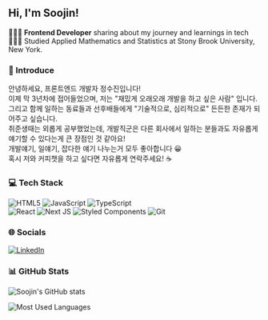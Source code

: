 ## Hi, I'm Soojin!
👩🏻‍💻 <b>Frontend Developer</b> sharing about my journey and learnings in tech<br/>
👩🏻‍🎓 Studied Applied Mathematics and Statistics at Stony Brook University, New York.<br/>

### 👋 Introduce
안녕하세요, 프론트엔드 개발자 정수진입니다!<br/>
이제 막 3년차에 접어들었으며, 저는 "재밌게 오래오래 개발을 하고 싶은 사람" 입니다.<br/>
그리고 함께 일하는 동료들과 선후배들에게 "기술적으로, 심리적으로" 든든한 존재가 되어주고 싶습니다.<br/>
취준생때는 외롭게 공부했었는데, 개발직군은 다른 회사에서 일하는 분들과도 자유롭게 얘기할 수 있다는게 큰 장점인 것 같아요!<br/>
개발얘기, 일얘기, 잡다한 얘기 나누는거 모두 좋아합니다 😀 <br/>
혹시 저와 커피챗을 하고 싶다면 자유롭게 연락주세요! ☕️ <br/>

### 💻 Tech Stack
![HTML5](https://img.shields.io/badge/html5-%23E34F26.svg?style=for-the-badge&logo=html5&logoColor=white) 
![JavaScript](https://img.shields.io/badge/javascript-%23323330.svg?style=for-the-badge&logo=javascript&logoColor=%23F7DF1E) 
![TypeScript](https://img.shields.io/badge/typescript-%23007ACC.svg?style=for-the-badge&logo=typescript&logoColor=white)  
![React](https://img.shields.io/badge/react-%2320232a.svg?style=for-the-badge&logo=react&logoColor=%2361DAFB) 
![Next JS](https://img.shields.io/badge/Next-black?style=for-the-badge&logo=next.js&logoColor=white) 
![Styled Components](https://img.shields.io/badge/styled--components-DB7093?style=for-the-badge&logo=styled-components&logoColor=white)
![Git](https://img.shields.io/badge/git-%23F05033.svg?style=for-the-badge&logo=git&logoColor=white) 

### 🌐 Socials
[![LinkedIn](https://img.shields.io/badge/LinkedIn-%230077B5.svg?logo=linkedin&logoColor=white)](https://www.linkedin.com/in/soojin-jung-313191284/) 

### 📊 GitHub Stats
![Soojin's GitHub stats](https://github-readme-stats.vercel.app/api?username=soojjung&show_icons=true&theme=dracula) 

![Most Used Languages](https://github-readme-stats.vercel.app/api/top-langs/?username=soojjung&theme=dracula&hide_border=false&include_all_commits=false&count_private=false&layout=compact)

<!-- ![Leetcode Stats](https://leetcard.jacoblin.cool/sojjung3?theme=nord) -->



